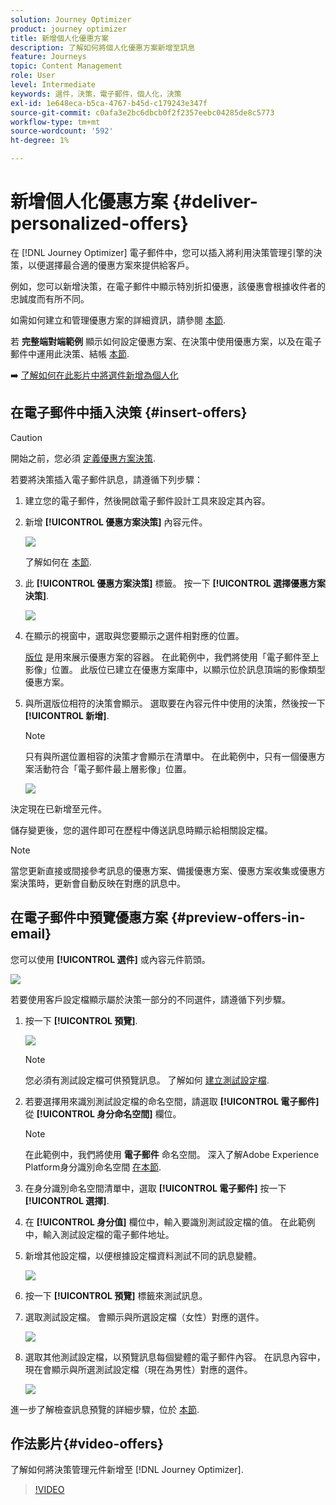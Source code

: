 ```yaml
---
solution: Journey Optimizer
product: journey optimizer
title: 新增個人化優惠方案
description: 了解如何將個人化優惠方案新增至訊息
feature: Journeys
topic: Content Management
role: User
level: Intermediate
keywords: 選件，決策，電子郵件，個人化，決策
exl-id: 1e648eca-b5ca-4767-b45d-c179243e347f
source-git-commit: c0afa3e2bc6dbcb0f2f2357eebc04285de8c5773
workflow-type: tm+mt
source-wordcount: '592'
ht-degree: 1%

---
```


# 新增個人化優惠方案 {#deliver-personalized-offers}

在 [!DNL Journey Optimizer] 電子郵件中，您可以插入將利用決策管理引擎的決策，以便選擇最合適的優惠方案來提供給客戶。

例如，您可以新增決策，在電子郵件中顯示特別折扣優惠，該優惠會根據收件者的忠誠度而有所不同。

如需如何建立和管理優惠方案的詳細資訊，請參閱 [本節](../offers/get-started/starting-offer-decisioning.md).

若 **完整端對端範例** 顯示如何設定優惠方案、在決策中使用優惠方案，以及在電子郵件中運用此決策、結帳 [本節](../offers/offers-e2e.md#insert-decision-in-email).

➡️ [了解如何在此影片中將選件新增為個人化](#video-offers)

## 在電子郵件中插入決策 {#insert-offers}

>[!CAUTION]
>
>開始之前，您必須 [定義優惠方案決策](../offers/offer-activities/create-offer-activities.md).

若要將決策插入電子郵件訊息，請遵循下列步驟：

1. 建立您的電子郵件，然後開啟電子郵件設計工具來設定其內容。

1. 新增 **[!UICONTROL 優惠方案決策]** 內容元件。

   ![](assets/deliver-offer-component.png)

   了解如何在 [本節](content-components.md).

1. 此 **[!UICONTROL 優惠方案決策]** 標籤。 按一下 **[!UICONTROL 選擇優惠方案決策]**.

   ![](assets/deliver-offer-tab.png)

1. 在顯示的視窗中，選取與您要顯示之選件相對應的位置。

   [版位](../offers/offer-library/creating-placements.md) 是用來展示優惠方案的容器。 在此範例中，我們將使用「電子郵件至上影像」位置。 此版位已建立在優惠方案庫中，以顯示位於訊息頂端的影像類型優惠方案。

1. 與所選版位相符的決策會顯示。 選取要在內容元件中使用的決策，然後按一下 **[!UICONTROL 新增]**.

   >[!NOTE]
   >
   >只有與所選位置相容的決策才會顯示在清單中。 在此範例中，只有一個優惠方案活動符合「電子郵件最上層影像」位置。

   ![](assets/deliver-offer-placement.png)

決定現在已新增至元件。

儲存變更後，您的選件即可在歷程中傳送訊息時顯示給相關設定檔。

>[!NOTE]
>
>當您更新直接或間接參考訊息的優惠方案、備援優惠方案、優惠方案收集或優惠方案決策時，更新會自動反映在對應的訊息中。

## 在電子郵件中預覽優惠方案 {#preview-offers-in-email}

您可以使用 **[!UICONTROL 選件]** 或內容元件箭頭。

![](assets/deliver-offer-preview.png)

若要使用客戶設定檔顯示屬於決策一部分的不同選件，請遵循下列步驟。

1. 按一下 **[!UICONTROL 預覽]**.

   ![](assets/deliver-offer-preview-button.png)

   >[!NOTE]
   >
   >您必須有測試設定檔可供預覽訊息。 了解如何 [建立測試設定檔](../segment/creating-test-profiles.md).

1. 若要選擇用來識別測試設定檔的命名空間，請選取 **[!UICONTROL 電子郵件]** 從 **[!UICONTROL 身分命名空間]** 欄位。

   >[!NOTE]
   >
   >在此範例中，我們將使用 **電子郵件** 命名空間。 深入了解Adobe Experience Platform身分識別命名空間 [在本節](../segment/get-started-identity.md).

1. 在身分識別命名空間清單中，選取 **[!UICONTROL 電子郵件]** 按一下 **[!UICONTROL 選擇]**.

1. 在 **[!UICONTROL 身分值]** 欄位中，輸入要識別測試設定檔的值。 在此範例中，輸入測試設定檔的電子郵件地址。

   <!--For example enter smith@adobe.com and click the **[!UICONTROL Add profile]** button.-->

1. 新增其他設定檔，以便根據設定檔資料測試不同的訊息變體。

   ![](assets/deliver-offer-test-profiles.png)

1. 按一下 **[!UICONTROL 預覽]** 標籤來測試訊息。

1. 選取測試設定檔。 會顯示與所選設定檔（女性）對應的選件。

   ![](assets/deliver-offer-test-profile-female-preview.png)

1. 選取其他測試設定檔，以預覽訊息每個變體的電子郵件內容。 在訊息內容中，現在會顯示與所選測試設定檔（現在為男性）對應的選件。

   ![](assets/deliver-offer-test-profile-male-preview.png)

進一步了解檢查訊息預覽的詳細步驟，位於 [本節](#preview-your-messages).

## 作法影片{#video-offers}

了解如何將決策管理元件新增至 [!DNL Journey Optimizer].

>[!VIDEO](https://video.tv.adobe.com/v/334088?quality=12)

